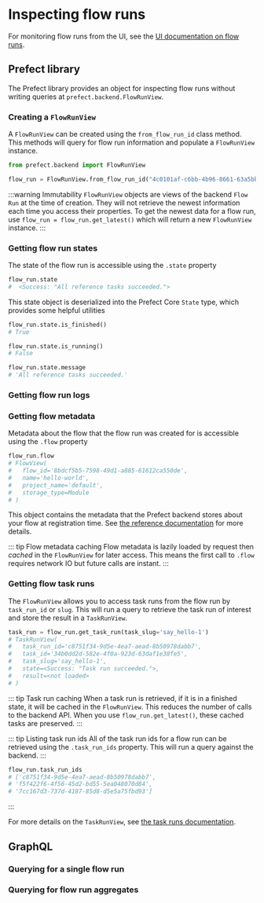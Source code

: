 # Inspecting flow runs

For monitoring flow runs from the UI, see the [UI documentation on flow runs](../ui/flow-run.md).

## Prefect library

The Prefect library provides an object for inspecting flow runs without writing queries at `prefect.backend.FlowRunView`.

### Creating a `FlowRunView`

A `FlowRunView` can be created using the `from_flow_run_id` class method. This methods will query for flow run information and populate a `FlowRunView` instance.

```python
from prefect.backend import FlowRunView

flow_run = FlowRunView.from_flow_run_id("4c0101af-c6bb-4b96-8661-63a5bbfb5596")
```

:::warning Immutability
`FlowRunView` objects are views of the backend `Flow Run` at the time of creation. 
They will not retrieve the newest information each time you access their properties.
To get the newest data for a flow run, use `flow_run = flow_run.get_latest()` which will return a new `FlowRunView` instance.
:::

### Getting flow run states

The state of the flow run is accessible using the `.state` property
```python
flow_run.state
#  <Success: "All reference tasks succeeded.">
```

This state object is deserialized into the Prefect Core `State` type, which provides some helpful utilities
```python
flow_run.state.is_finished()
# True

flow_run.state.is_running()
# False

flow_run.state.message
# 'All reference tasks succeeded.'
```

### Getting flow run logs

<!-- TODO after CLI merged -->

### Getting flow metadata

Metadata about the flow that the flow run was created for is accessible using the `.flow` property

```python
flow_run.flow
# FlowView(
#   flow_id='8bdcf5b5-7598-49d1-a885-61612ca550de', 
#   name='hello-world', 
#   project_name='default', 
#   storage_type=Module
# )
```

This object contains the metadata that the Prefect backend stores about your flow at registration time. See [the reference documentation](/api/latest/backend/flow.md) for more details.

::: tip Flow metadata caching
Flow metadata is lazily loaded by request then _cached_ in the `FlowRunView` for later access.
This means the first call to `.flow` requires network IO but future calls are instant.
:::

### Getting flow task runs

The `FlowRunView` allows you to access task runs from the flow run by `task_run_id` or `slug`.
This will run a query to retrieve the task run of interest and store the result in a `TaskRunView`.

```python
task_run = flow_run.get_task_run(task_slug='say_hello-1')
# TaskRunView(
#   task_run_id='c8751f34-9d5e-4ea7-aead-8b50978dabb7', 
#   task_id='34b0dd2d-582e-4f0a-923d-63daf1e38fe5', 
#   task_slug='say_hello-1', 
#   state=<Success: "Task run succeeded.">, 
#   result=<not loaded>
# )
```

::: tip Task run caching
When a task run is retrieved, if it is in a finished state, it will be cached in the `FlowRunView`.
This reduces the number of calls to the backend API. 
When you use `flow_run.get_latest()`, these cached tasks are preserved.
:::

::: tip Listing task run ids
All of the task run ids for a flow run can be retrieved using the `.task_run_ids` property.
This will run a query against the backend.
:::

```python
flow_run.task_run_ids
# ['c8751f34-9d5e-4ea7-aead-8b50978dabb7',
# 'f5f422f6-4f56-45d2-bd55-5ea048070d84',
# '7cc167d3-737d-4187-85d8-d5e5a75fbd93']
```
:::

For more details on the `TaskRunView`, see [the task runs documentation](./task-runs.md).

## GraphQL

### Querying for a single flow run

### Querying for flow run aggregates